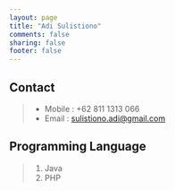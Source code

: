 ```yaml
---
layout: page
title: "Adi Sulistiono"
comments: false
sharing: false
footer: false
---
```


## Contact ##

> *	Mobile : +62 811 1313 066
> *	Email : sulistiono.adi@gmail.com

## Programming Language ##

> 1.	Java
> 2.	PHP